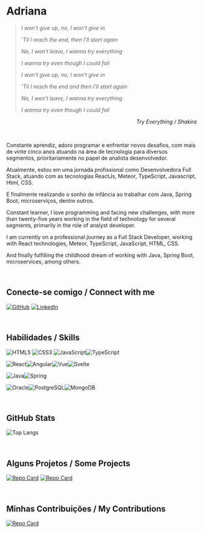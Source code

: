 # Adriana

> _I won't give up, no, I won't give in_
>
> _'Til I reach the end, then I'll start again_
>
> _No, I won't leave, I wanna try everything_
>
> _I wanna try even though I could fail_
>
> _I won't give up, no, I won't give in_
>
> _'Til I reach the end and then I'll start again_
>
> _No, I won't leave, I wanna try everything_
>
> _I wanna try even though I could fail_

<div style="text-align: right;">
<p><i>Try Everything / Shakira</i></p>
</div>

</br>

<div>
<p>Constante aprendiz, adoro programar e enfrentar novos desafios,
com mais de vinte cinco anos atuando na área de tecnologia
para diversos segmentos, prioritariamente no papel de analista
desenvolvedor.
</p>

<p>Atualmente, estou em uma jornada profissional como
Desenvolvedora Full Stack, atuando com as tecnologias ReactJs,
Meteor, TypeScript, Javascript, Html, CSS.</p>

<p>E finalmente realizando o sonho de infância ao trabalhar com Java, Spring Boot, microserviços, dentre outros.</p>
</div>

<div>
<p>Constant learner, I love programming and facing new challenges,
with more than twenty-five years working in the field of technology
for several segments, primarily in the role of analyst
developer.</p>

<p>I am currently on a professional journey as a
Full Stack Developer, working with React technologies,
Meteor, TypeScript, JavaScript, HTML, CSS.</p>

<p>And finally fulfilling the childhood dream of working with Java, Spring Boot, microservices, among others.</p>
</div>

</br>

## Conecte-se comigo / Connect with me

[![GitHub](https://img.shields.io/badge/GitHub-100000?style=for-the-badge&logo=github&logoColor=3cb371)](https://github.com/adriana-toni)
[![LinkedIn](https://img.shields.io/badge/LinkedIn-000?style=for-the-badge&logo=linkedin&logoColor=blue)](https://www.linkedin.com/in/adriana-toni-0a7637144/)

</br>

## Habilidades / Skills

![HTML5](https://img.shields.io/badge/HTML5-000?style=for-the-badge&logo=html5)
![CSS3](https://img.shields.io/badge/CSS3-000?style=for-the-badge&logo=css3&logoColor=264CE4)
![JavaScript](https://img.shields.io/badge/JavaScript-000?style=for-the-badge&logo=javascript)![TypeScript](https://img.shields.io/badge/TypeScript-000?style=for-the-badge&logo=typescript)

![React](https://img.shields.io/badge/React-000?style=for-the-badge&logo=react&logoColor=61DAFB)![Angular](https://img.shields.io/badge/Angular-000?style=for-the-badge&logo=angular&logoColor=DD0031)![Vue](https://img.shields.io/badge/Vue.js-000?style=for-the-badge&logo=vue.js&logoColor=4FC08D)![Svelte](https://img.shields.io/badge/Svelte-000?style=for-the-badge&logo=svelte&logoColor=FF3E00)

![Java](https://img.shields.io/badge/Java-000?style=for-the-badge&logo=openjdk&logoColor=DD0031)![Spring](https://img.shields.io/badge/Spring-000?style=for-the-badge&logo=spring&logoColor=6DB33F)

![Oracle](https://img.shields.io/badge/Oracle-000?style=for-the-badge&logo=Oracle&logoColor=F80000)![PostgreSQL](https://img.shields.io/badge/PostgreSQL-000?style=for-the-badge&logo=postgresql&logoColor=316192)![MongoDB](https://img.shields.io/badge/MongoDB-000?style=for-the-badge&logo=mongodb&logoColor=4EA94B)

</br>

## GitHub Stats

![Top Langs](https://github-readme-stats-git-masterrstaa-rickstaa.vercel.app/api/top-langs/?username=adriana-toni&layout=compact&bg_color=000&border_color=3cb371&title_color=E94D5F&text_color=FFF)

</br>

## Alguns Projetos / Some Projects

[![Repo Card](https://github-readme-stats.vercel.app/api/pin/?username=adriana-toni&repo=advanced-todos-react&bg_color=000&border_color=3cb371&show_icons=true&icon_color=30A3DC&title_color=E94D5F&text_color=FFF)](https://github.com/adriana-toni/advanced-todos-react)
[![Repo Card](https://github-readme-stats.vercel.app/api/pin/?username=adriana-toni&repo=js-developer-pokedex&bg_color=000&border_color=3cb371&show_icons=true&icon_color=30A3DC&title_color=E94D5F&text_color=FFF)](https://github.com/adriana-toni/js-developer-pokedex)

</br>

## Minhas Contribuições / My Contributions

[![Repo Card](https://github-readme-stats.vercel.app/api/pin/?username=adriana-toni&repo=dio-lab-open-source&bg_color=000&border_color=3cb371&show_icons=true&icon_color=30A3DC&title_color=E94D5F&text_color=FFF)](https://github.com/adriana-toni/dio-lab-open-source)
